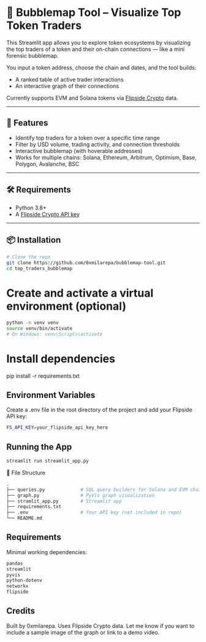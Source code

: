 # 🧠 Bubblemap Tool – Visualize Top Token Traders

This Streamlit app allows you to explore token ecosystems by visualizing the top traders of a token and their on-chain connections — like a mini forensic bubblemap.

You input a token address, choose the chain and dates, and the tool builds:
- A ranked table of active trader interactions
- An interactive graph of their connections

Currently supports EVM and Solana tokens via [Flipside Crypto](https://flipsidecrypto.xyz) data.

---

## 🚀 Features

- Identify top traders for a token over a specific time range
- Filter by USD volume, trading activity, and connection thresholds
- Interactive bubblemap (with hoverable addresses)
- Works for multiple chains: Solana, Ethereum, Arbitrum, Optimism, Base, Polygon, Avalanche, BSC

---

## 🛠 Requirements

- Python 3.8+
- A [Flipside Crypto API key](https://flipsidecrypto.xyz)

---

## 📦 Installation


```bash
# Clone the repo
git clone https://github.com/0xmilarepa/bubblemap-tool.git
cd top_traders_bubblemap
```

# Create and activate a virtual environment (optional)
```bash
python -m venv venv
source venv/bin/activate
# On Windows: venv\Scripts\activate
```

# Install dependencies
pip install -r requirements.txt


## Environment Variables
Create a .env file in the root directory of the project and add your Flipside API key:

```bash
FS_API_KEY=your_flipside_api_key_here
```

## Running the App
```bash
streamlit run streamlit_app.py
```

📁 File Structure

```bash
.
├── queries.py             # SQL query builders for Solana and EVM chains
├── graph.py               # PyVis graph visualization
├── stramlit_app.py        # Streamlit app
├── requirements.txt
├── .env                   # Your API key (not included in repo)
└── README.md
```

## Requirements
Minimal working dependencies:

```bash
pandas
streamlit
pyvis
python-dotenv
networkx
flipside
```

## Credits

Built by 0xmilarepa. Uses Flipside Crypto data.
Let me know if you want to include a sample image of the graph or link to a demo video.
